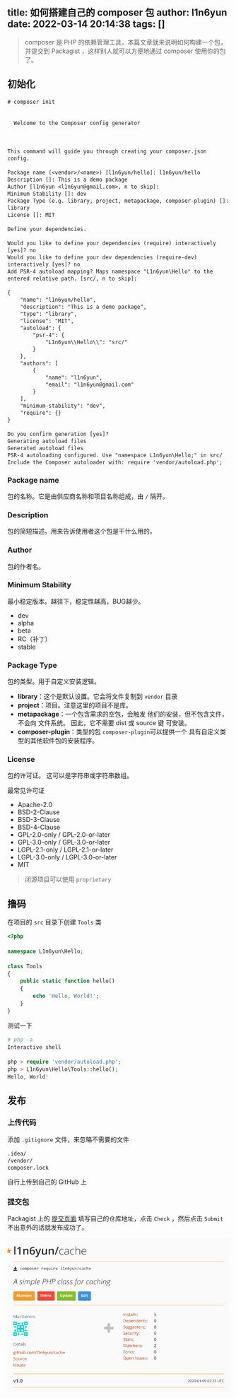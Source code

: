 title: 如何搭建自己的 composer 包
author: l1n6yun
date: 2022-03-14 20:14:38
tags: []
---
> composer 是 PHP 的依赖管理工具，本篇文章就来说明如何构建一个包，并提交到 Packagist ，这样别人就可以方便地通过 composer 使用你的包了。

## 初始化

```shell
# composer init


  Welcome to the Composer config generator



This command will guide you through creating your composer.json config.

Package name (<vendor>/<name>) [l1n6yun/hello]: l1n6yun/hello
Description []: This is a demo package
Author [l1n6yun <l1n6yun@gmail.com>, n to skip]:
Minimum Stability []: dev
Package Type (e.g. library, project, metapackage, composer-plugin) []: library
License []: MIT

Define your dependencies.

Would you like to define your dependencies (require) interactively [yes]? no
Would you like to define your dev dependencies (require-dev) interactively [yes]? no
Add PSR-4 autoload mapping? Maps namespace "L1n6yun\Hello" to the entered relative path. [src/, n to skip]:

{
    "name": "l1n6yun/hello",
    "description": "This is a demo package",
    "type": "library",
    "license": "MIT",
    "autoload": {
        "psr-4": {
            "L1n6yun\\Hello\\": "src/"
        }
    },
    "authors": [
        {
            "name": "l1n6yun",
            "email": "l1n6yun@gmail.com"
        }
    ],
    "minimum-stability": "dev",
    "require": {}
}

Do you confirm generation [yes]?
Generating autoload files
Generated autoload files
PSR-4 autoloading configured. Use "namespace L1n6yun\Hello;" in src/
Include the Composer autoloader with: require 'vendor/autoload.php';
```

### Package name

包的名称。它是由供应商名称和项目名称组成，由 `/` 隔开。

### Description

包的简短描述。用来告诉使用者这个包是干什么用的。

### Author

包的作者名。

### Minimum Stability

最小稳定版本。越往下，稳定性越高，BUG越少。

- dev
- alpha
- beta
- RC（补丁）
- stable

### Package Type

包的类型。用于自定义安装逻辑。

-  **library**：这个是默认设置。它会将文件复制到 `vendor` 目录
- **project**：项目。注意这里的项目不是库。
- **metapackage**：一个包含需求的空包，会触发  他们的安装，但不包含文件，不会向  文件系统。 因此，它不需要 dist 或 source 键  可安装。 
- **composer-plugin**：类型的包 `composer-plugin`可以提供一个  具有自定义类型的其他软件包的安装程序。

### License

包的许可证。  这可以是字符串或字符串数组。 

最常见许可证

- Apache-2.0
- BSD-2-Clause
- BSD-3-Clause
- BSD-4-Clause
- GPL-2.0-only / GPL-2.0-or-later
- GPL-3.0-only / GPL-3.0-or-later
- LGPL-2.1-only / LGPL-2.1-or-later
- LGPL-3.0-only / LGPL-3.0-or-later
- MIT

> 闭源项目可以使用 `proprietary`

## 撸码

在项目的 `src` 目录下创建 `Tools` 类

```php
<?php

namespace L1n6yun\Hello;

class Tools
{
    public static function hello()
    {
        echo 'Hello, World!';
    }
}
```

测试一下

```php
# php -a
Interactive shell

php > require 'vendor/autoload.php';
php > L1n6yun\Hello\Tools::hello();
Hello, World!
```

## 发布

### 上传代码

添加 `.gitignore` 文件，来忽略不需要的文件

```
.idea/
/vendor/
composer.lock
```

自行上传到自己的 GitHub 上

### 提交包

Packagist 上的 [提交页面](https://packagist.org/packages/submit) 填写自己的仓库地址，点击 `Check` ，然后点击 `Submit` 不出意外的话就发布成功了。

![upload successful](/images/pasted-7.png)
